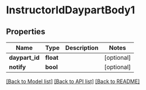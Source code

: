 # InstructorIdDaypartBody1

## Properties
Name | Type | Description | Notes
------------ | ------------- | ------------- | -------------
**daypart_id** | **float** |  | [optional] 
**notify** | **bool** |  | [optional] 

[[Back to Model list]](../../README.md#documentation-for-models) [[Back to API list]](../../README.md#documentation-for-api-endpoints) [[Back to README]](../../README.md)

